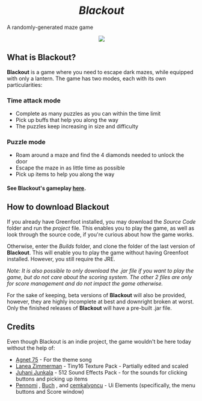 <h1 align="center"><i>Blackout</i></h1>
A randomly-generated maze game
<p align="center"><img src="http://i.imgur.com/NoC4cHn.png"> </p>


## What is Blackout?
**Blackout** is a game where you need to escape dark mazes, while equipped with only a lantern. The game has two modes, each with its own particularities:


### Time attack mode
* Complete as many puzzles as you can within the time limit
* Pick up buffs that help you along the way
* The puzzles keep increasing in size and difficulty

### Puzzle mode
* Roam around a maze and find the 4 diamonds needed to unlock the door
* Escape the maze in as little time as possible
* Pick up items to help you along the way

#### See Blackout's gameplay [here](https://www.youtube.com/watch?v=1fq4Lg6IOio).

## How to download Blackout
If you already have Greenfoot installed, you may download the *Source Code* folder and run the *project* file. This enables you to play the game, as well as look through the source code, if you're curious about how the game works.

Otherwise, enter the *Builds* folder, and clone the folder of the last version of **Blackout**. This will enable you to play the game without having Greenfoot installed. However, you still require the JRE.

*Note: It is also possible to only download the .jar file if you want to play the game, but do not care about the scoring system. The other 2 files are only for score management and do not impact the game otherwise.*

For the sake of keeping, beta versions of **Blackout** will also be provided, however, they are highly incomplete at best and downright broken at worst. Only the finished releases of **Blackout** will have a pre-built .jar file.

## Credits
Even though Blackout is an indie project, the game wouldn't be here today without the help of:
* [Agnet 75](http://jake75gp.wixsite.com/agnet75) - For the theme song
* [Lanea Zimmerman](http://opengameart.org/users/sharm) - Tiny16 Texture Pack - Partially edited and scaled 
* [Juhani Junkala](http://opengameart.org/users/subspaceaudio) - 512 Sound Effects Pack - for the sounds for clicking buttons and picking up items
* [Pennomi](http://opengameart.org/users/pennomi) , [Buch](http://opengameart.org/users/buch) , and [cemkalyoncu](http://opengameart.org/users/cemkalyoncu)  - Ui Elements (specifically, the menu buttons and Score window)
